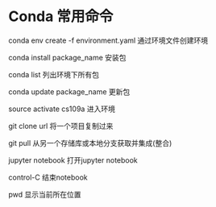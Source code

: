 # Conda 常用命令

conda env create -f environment.yaml 通过环境文件创建环境

conda install package_name 安装包

conda list 列出环境下所有包

conda update package_name 更新包

source activate cs109a 进入环境

git clone url 将一个项目复制过来

git pull 从另一个存储库或本地分支获取并集成(整合)

jupyter notebook 打开jupyter notebook

control-C 结束notebook

pwd 显示当前所在位置
